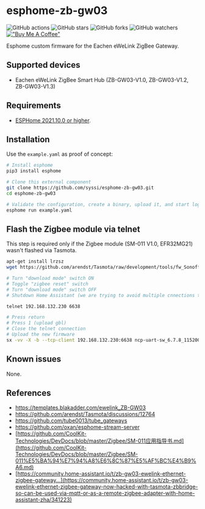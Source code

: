 # esphome-zb-gw03

![GitHub actions](https://github.com/syssi/esphome-zb-gw03/actions/workflows/ci.yaml/badge.svg)
![GitHub stars](https://img.shields.io/github/stars/syssi/esphome-zb-gw03)
![GitHub forks](https://img.shields.io/github/forks/syssi/esphome-zb-gw03)
![GitHub watchers](https://img.shields.io/github/watchers/syssi/esphome-zb-gw03)
[!["Buy Me A Coffee"](https://img.shields.io/badge/buy%20me%20a%20coffee-donate-yellow.svg)](https://www.buymeacoffee.com/syssi)

Esphome custom firmware for the Eachen eWeLink ZigBee Gateway.

## Supported devices

* Eachen eWeLink ZigBee Smart Hub (ZB-GW03-V1.0, ZB-GW03-V1.2, ZB-GW03-V1.3)

## Requirements

* [ESPHome 2021.10.0 or higher](https://github.com/esphome/esphome/releases).

## Installation

Use the `example.yaml` as proof of concept:

```bash
# Install esphome
pip3 install esphome

# Clone this external component
git clone https://github.com/syssi/esphome-zb-gw03.git
cd esphome-zb-gw03

# Validate the configuration, create a binary, upload it, and start logs
esphome run example.yaml
```

## Flash the Zigbee module via telnet

This step is required only if the Zigbee module (SM-011 V1.0, EFR32MG21) wasn't flashed via Tasmota.

```bash
apt-get install lrzsz
wget https://github.com/arendst/Tasmota/raw/development/tools/fw_SonoffZigbeeBridge_ezsp/ncp-uart-sw_6.7.8_115200.ota

# Turn "download mode" switch ON
# Toggle "zigbee reset" switch
# Turn "download mode" switch OFF
# Shutdown Home Assistant (we are trying to avoid multiple cnnections to the stream_server)

telnet 192.168.132.230 6638

# Press return
# Press 1 (upload gbl)
# Close the telnet connection
# Upload the new firmware
sx -vv -X -b --tcp-client 192.168.132.230:6638 ncp-uart-sw_6.7.8_115200.ota
```

## Known issues

None.

## References

* https://templates.blakadder.com/ewelink_ZB-GW03
* https://github.com/arendst/Tasmota/discussions/12764
* https://github.com/tube0013/tube_gateways
* https://github.com/oxan/esphome-stream-server
* [https://github.com/CoolKit-Technologies/DevDocs/blob/master/Zigbee/SM-011应用指导书.md](https://github.com/CoolKit-Technologies/DevDocs/blob/master/Zigbee/SM-011%E5%BA%94%E7%94%A8%E6%8C%87%E5%AF%BC%E4%B9%A6.md)
* [https://community.home-assistant.io/t/zb-gw03-ewelink-ethernet-zigbee-gateway...](https://community.home-assistant.io/t/zb-gw03-ewelink-ethernet-zigbee-gateway-now-hacked-with-tasmota-zbbridge-so-can-be-used-via-mqtt-or-as-a-remote-zigbee-adapter-with-home-assistant-zha/341223)
